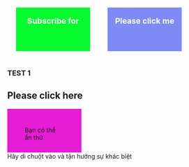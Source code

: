<html data-sbro-popup-lock="true" data-sbro-ads-lock="true" data-sbro-deals-lock="true" data-sbro-extensions-lock="true"><head><style></style></head><body>
<div style="width:100%;height:120px;">
<div style="background-color:#06FA2E;width:170px;height:80px;margin:20px;padding-top:20px;color:#ffffff;font-weight:bold;font-size:18px;float:left;text-align:center;" onmouseover="this.innerHTML='Tôi Là Nguyễn Quang Anh'" onmouseout="this.innerHTML='HELLO'">Subscribe for</div>
<div style="background-color:#7F8AF4;width:170px;height:80px;margin:20px;padding-top:20px;color:#ffffff;font-weight:bold;font-size:18px;float:left;text-align:center;" onclick="clickMeEvent(this)">Please click me</div>
  </div>
  <script type="application/javascript">
function clickMeEvent(obj) {
  if (obj.innerHTML == "Please click me") {
    obj.innerHTML = "Please click me<br>Again";
    return;
  }
  if (obj.innerHTML == "Please click me<br>Again") {
    obj.innerHTML = "WELCOME TO LEAGUE OF LEGEND";  
    return; 
  }
  if (obj.innerHTML == "WELCOME TO LEAGUE OF LEAGEND") {
  obj.innerHTML = "LOL";  
    return; 
  }
  if (obj.innerHTML == "LOL") {
    obj.style.display = "none";
    return;
  }
}
</script>
<br><h3>TEST 1</h3>
<h2 onclick="this.innerHTML='Hello my friend'">Please click here</h2>
<p id="demo"></p> 
<div onmousedown="mDown(this)" onmouseup="mUp(this)" style="background-color:#E51DD4;width:90px;height:20px;padding:40px;">
Bạn có thể ấn thử</div>
<script>
function mDown(obj) {
    obj.style.backgroundColor = "#E2E51D";
    obj.innerHTML = "What do you see ?";
}

function mUp(obj) {
    obj.style.backgroundColor="#08F4F0";
    obj.innerHTML="Please tell me what do you see!";
}
function myFunction() {
    document.getElementById("demo").innerHTML = "";
}

document.getElementById("myBtn").onclick = function(){displayDate()};

function displayDate() {
    document.getElementById("demo").innerHTML = Date();
}
</script>
<span onmouseover="this.style.color='blue'">Hãy di chuột vào và tận hưởng sự khác biệt</span>

 
</body><script>function patch() {

    window._open = window.open;
    document._createElement = document.createElement;
    document._createEvent = document.createEvent;
    window._parent = (window.location != window.parent.location) ? document.referrer: document.location;

    function getParent(el, selector) {
        var parent = el.parentNode;
        if (parent == document) {
            return null;
        }
        if (parent.matches(selector)) {
            return parent;
        } else {
            return getParent(parent, selector);
        }
    }

    function blockWindow(args) {
        var target;
        if (window.event) {
            target = window.event.target.tagName.toLowerCase() == 'a' ?
                window.event.target : getParent(window.event.target, 'a');
        }
        parent.postMessage({
            type: "safeBlock",
            url: args && args.length > 0 ? args[0] : '',
            args: args ? Array.from(args) : null,
            href: target ? target.href : null
        }, window._parent);
    }

    window.open = function() {
        blockWindow(arguments);
    };

    dispatchEvent = function(element) {
        return function(event) {
            if (event.type == "click") {
                blockWindow([element.getAttribute('href')]);
            }
        }
    };

    document.createElement = function() {
        var element = document._createElement.apply(document, arguments);
        if (arguments[0].toLowerCase() == 'a') {
            element.dispatchEvent = dispatchEvent(element);
        }
        return element;
    };

    // Process saved popup.
    var html = document.querySelector('html'),
        key = 'data-sbro-popup-current',
        url = html.getAttribute(key);
    if (url) {
        blockWindow([url]);
    }

}; patch();</script></html>

